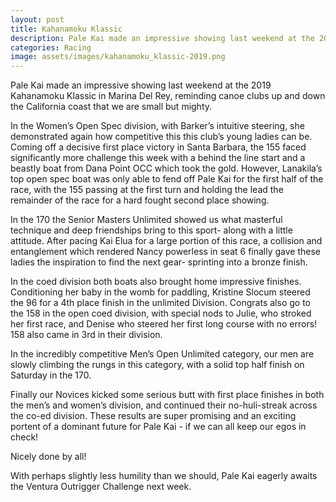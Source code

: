 ```yaml
---
layout: post
title: Kahanamoku Klassic
description: Pale Kai made an impressive showing last weekend at the 2019 Kahanamoku Klassic in Marina Del Rey.
categories: Racing
image: assets/images/kahanamoku_klassic-2019.png
---
```

Pale Kai made an impressive showing last weekend at the 2019 Kahanamoku Klassic in Marina Del Rey, reminding canoe clubs up and down the California coast that we are small but mighty. 

In the Women’s Open Spec division, with Barker’s intuitive steering, she demonstrated again how competitive this this club’s young ladies can be. Coming off a decisive first place victory in Santa Barbara, the 155 faced significantly more challenge this week with a behind the line start and a beastly boat from Dana Point OCC which took the gold. However, Lanakila’s top open spec boat was only able to fend off Pale Kai for the first half of the race, with the 155 passing at the first turn and holding the lead the remainder of the race for a hard fought second place showing. 

In the 170 the Senior Masters Unlimited showed us what masterful technique and deep friendships bring to this sport- along with a little attitude. After pacing Kai Elua for a large portion of this race, a collision and entanglement which rendered Nancy powerless in seat 6 finally gave these ladies the inspiration to find the next gear- sprinting into a bronze finish. 

In the coed division both boats also brought home impressive finishes. Conditioning her baby in the womb for paddling, Kristine Slocum steered the 96 for a 4th place finish in the unlimited Division. Congrats also go to the 158 in the open coed division, with special nods to Julie, who stroked her first race, and Denise who steered her first long course with no errors! 158 also came in 3rd in their division. 

In the incredibly competitive Men’s Open Unlimited category, our men are slowly climbing the rungs in this category, with a solid top half finish on Saturday in the 170. 

Finally our Novices kicked some serious butt with first place finishes in both the men’s and women’s division, and continued their no-huli-streak across the co-ed division. These results are super promising and an exciting portent of a dominant future for Pale Kai - if we can all keep our egos in check!

Nicely done by all!

With perhaps slightly less humility than we should, Pale Kai eagerly awaits the Ventura Outrigger Challenge next week.

<script src="https://cdn.jsdelivr.net/npm/publicalbum@latest/dist/pa-embed-player.min.js" async></script>
<div class="pa-embed-player" style="width:100%; height:480px; display:none;"
  data-link="https://photos.app.goo.gl/1drCT8VVCpzTUDCFA"
  data-title="2019 Kahanamoku Klassic"
  data-description="8 new photos added to shared album">
  <img data-src="https://lh3.googleusercontent.com/CmH4hhJ3pNtyE2yi-GJr-QC8wrbtvyedkHqeCM34R8goyY2HRs8g8P3Uu_4qQmdOVA4wi-PhIEXuZ9-mubwPnQa5591FLXCcNbM7b6TdROczS5XSvat8YBTZ79GSqslChVY_xaxx8A=w1920-h1080" src="" alt="" />
  <img data-src="https://lh3.googleusercontent.com/6NQ5Bxg78JrQHWIm0481o6DzlMGGrIv1oqLkOT7XUBTZUeLwtxF5slRtXVWbNC5ZxGOAwRpUmTEKArFW39bxlt4kxzp0DbdK5YX_ravrE6YOY_RgP7hjQ_zi7xZClUjBvodt6eCsRA=w1920-h1080" src="" alt="" />
  <img data-src="https://lh3.googleusercontent.com/gXJrikMb37CWDxglYRpIFin2ZF_W7FNTknQgTvMLYbkn-MP4kLEsOjC02Z9fqgaMBa7lefqvUtf9jXyxEOQKG1tq95GpBxBvxdktKLCAKyK-DkUcuwA9RqUpZqZet7HFD0hBC_CU7A=w1920-h1080" src="" alt="" />
  <img data-src="https://lh3.googleusercontent.com/y9kaSOkkYSOQcxFV10cwsVuQvuQYUdqDd5CkiSoHOQU1G0hQIPBWOdzwFTaWCP1HMZdcTIbQ-PDeEKKu3ryFTDrVvSMFy74PIK3Cu-svosvjnE0tQXF3FWt2ghlKGB2ZLSn-Vd2z7g=w1920-h1080" src="" alt="" />
  <img data-src="https://lh3.googleusercontent.com/qHOS8HAwzZjNgiKyElMA83vbwouHFHU4xL9Z7tPDlwckhhDZFzqp3f2H08EmXgPomEG10rnvOZp7cc_SN0-33sTC65fJDvceppp1eWkOPOWsb-0VaRhIXe5Js5BQXz2mssV5t6WXtA=w1920-h1080" src="" alt="" />
  <img data-src="https://lh3.googleusercontent.com/AenyFPYKPEy7mHUOI863zKvIHK1Q9rI5ZxJ9DKIXa3yQg3gZahWfRga44ZFkB6IKe-RF3ymdJl_HoketzGZ9Yt0zOmp0KBhymglNTmJc8352q2L21Yjyx_yQJn_z9H9g9KniCpUzRg=w1920-h1080" src="" alt="" />
  <img data-src="https://lh3.googleusercontent.com/J2Ut_bvDNES9q4y_I8p_VJvuN9RW2Wun5NyCg4sBU7XUobphfih3v-pExBWliJXbYXYPuIN6kIVHBLV0uYkBZKGp6mfs0-ByhASNJTlwSqps0b5kdpvu0TIh6s9nhDKzCZx7ymIp5w=w1920-h1080" src="" alt="" />
  <img data-src="https://lh3.googleusercontent.com/VTzgZ2AOw8G3Nj_54w78DpQH7JspIeQukf_DN2f2htN10rgrtsvU9wMgBxGRKZSNxbR-7okd1IM107ZdbP0Lo0dpRELu-ee_2wYmyQfWx-pl1lP4TmAIAI9eos-PGVN2ed4RGUZvxw=w1920-h1080" src="" alt="" />
</div>
